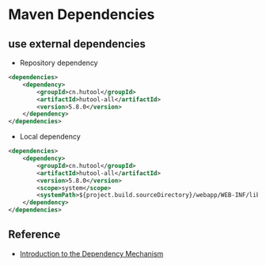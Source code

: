 # Maven Dependencies

## use external dependencies

- Repository dependency

```xml
<dependencies>
    <dependency>
        <groupId>cn.hutool</groupId>
        <artifactId>hutool-all</artifactId>
        <version>5.8.0</version>
    </dependency>
</dependencies>
```

- Local dependency

```xml
<dependencies>
    <dependency>
        <groupId>cn.hutool</groupId>
        <artifactId>hutool-all</artifactId>
        <version>5.8.0</version>
        <scope>system</scope>
        <systemPath>${project.build.sourceDirectory}/webapp/WEB-INF/lib/hutool-all-5.8.0.jar</systemPath>
    </dependency>
</dependencies>
```

## Reference

- [Introduction to the Dependency Mechanism](https://maven.apache.org/guides/introduction/introduction-to-dependency-mechanism.html)

